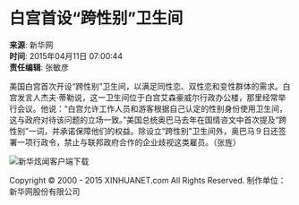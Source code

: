 # 白宫首设“跨性别”卫生间

**来源**: 新华网  
**时间**: 2015年04月11日 07:00:44  
**责任编辑**: 张敏彦

美国白宫首次开设“跨性别”卫生间，以满足同性恋、双性恋和变性群体的需求。白宫发言人杰夫·蒂勒说，这一卫生间位于白宫艾森豪威尔行政办公楼，那里经常举行会议。他说：“白宫允许工作人员和游客根据自己认定的性别身份使用卫生间，这与政府对待该问题的立场一致。”美国总统奥巴马去年在国情咨文中首次提及“跨性别”一词，并承诺保障他们的权益。除设立“跨性别”卫生间外，奥巴马９日还签署一项行政令，禁止与联邦政府合作的企业歧视这类雇员。（张旌）

![新华炫闻客户端下载](http://www.news.cn/2015/xilan/images/twoCode_xuanwen.jpg)

Copyright © 2000 - 2015 XINHUANET.com All Rights Reserved. 制作单位：新华网股份有限公司